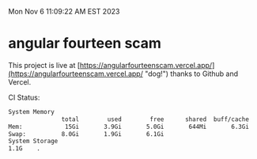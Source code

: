 Mon Nov  6 11:09:22 AM EST 2023

# angular fourteen scam


This project is live at [https://angularfourteenscam.vercel.app/](https://angularfourteenscam.vercel.app/ "dog!") thanks to Github and Vercel.

CI Status: 

```bash
System Memory
               total        used        free      shared  buff/cache   available
Mem:            15Gi       3.9Gi       5.0Gi       644Mi       6.3Gi        10Gi
Swap:          8.0Gi       1.9Gi       6.1Gi
System Storage
1.1G	.
```
```bash
